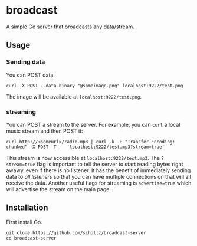 # broadcast

A simple Go server that broadcasts any data/stream.

## Usage

### Sending data

You can POST data. 

```
curl -X POST --data-binary "@someimage.png" localhost:9222/test.png
```

The image will be available at `localhost:9222/test.png`.


### streaming

You can POST a stream to the server. For example, you can `curl` a local music stream and then POST it:

```
curl http://<someurl>/radio.mp3 | curl -k -H "Transfer-Encoding: chunked" -X POST -T -  'localhost:9222/test.mp3?stream=true'
```

This stream is now accessible at `localhost:9222/test.mp3`. The `?stream=true` flag is important to tell the server to start reading bytes right awawy, even if there is no listener. It has the benefit of immediately sending data to *all listeners* so that you can have multiple connections on that will all receive the data. Another useful flags for streaming is `advertise=true` which will advertise the stream on the main page.

## Installation

First install Go.

```
git clone https://github.com/schollz/broadcast-server
cd broadcast-server